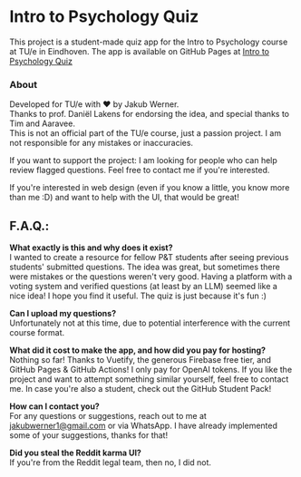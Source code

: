 # Intro to Psychology Quiz

This project is a student-made quiz app for the Intro to Psychology course at TU/e in Eindhoven.
The app is available on GitHub Pages at [Intro to Psychology Quiz](https://thesanogoeffect.github.io/intro-psych-quiz/)

### About
Developed for TU/e with ❤️ by Jakub Werner.  
Thanks to prof. Daniël Lakens for endorsing the idea, and special thanks to Tim and Aaravee.  
This is not an official part of the TU/e course, just a passion project. I am not responsible for any mistakes or inaccuracies.  

If you want to support the project: I am looking for people who can help review flagged questions. Feel free to contact me if you're interested.

If you're interested in web design (even if you know a little, you know more than me :D) and want to help with the UI, that would be great!

## F.A.Q.:

**What exactly is this and why does it exist?**  
I wanted to create a resource for fellow P&T students after seeing previous students' submitted questions. The idea was great, but sometimes there were mistakes or the questions weren't very good. Having a platform with a voting system and verified questions (at least by an LLM) seemed like a nice idea! I hope you find it useful. The quiz is just because it's fun :)

**Can I upload my questions?**  
Unfortunately not at this time, due to potential interference with the current course format.

**What did it cost to make the app, and how did you pay for hosting?**  
Nothing so far! Thanks to Vuetify, the generous Firebase free tier, and GitHub Pages & GitHub Actions! I only pay for OpenAI tokens. If you like the project and want to attempt something similar yourself, feel free to contact me. In case you're also a student, check out the GitHub Student Pack!

**How can I contact you?**  
For any questions or suggestions, reach out to me at jakubwerner1@gmail.com or via WhatsApp. I have already implemented some of your suggestions, thanks for that!

**Did you steal the Reddit karma UI?**  
If you're from the Reddit legal team, then no, I did not.
